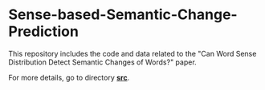 # Sense-based-Semantic-Change-Prediction
This repository includes the code and data related to the "Can Word Sense Distribution Detect Semantic Changes of Words?" paper.

For more details, go to directory **[src](https://github.com/xiaohang-tang/Sense-based-Semantic-Change-Prediction/tree/main/src)**.
